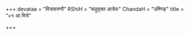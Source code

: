 +++
devataa = "मित्रावरुणौ"
RShiH = "बाहुवृक्त आत्रेयः"
ChandaH = "उष्णिक्"
title = "०१ आ मित्रे"

+++

